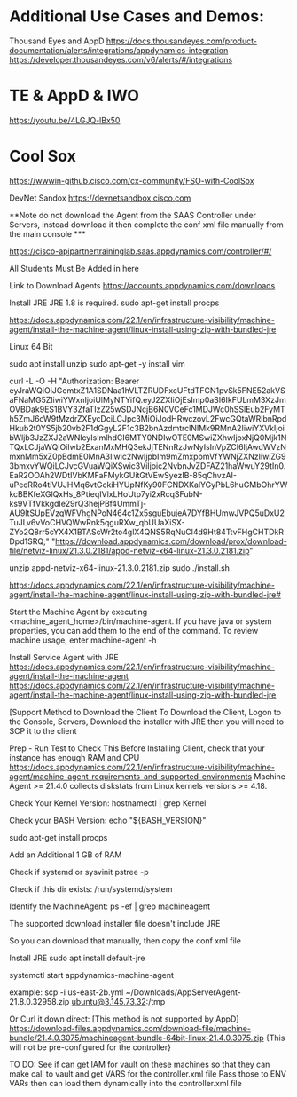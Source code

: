 Additional Use Cases and Demos:
===============================
Thousand Eyes and AppD 
https://docs.thousandeyes.com/product-documentation/alerts/integrations/appdynamics-integration
https://developer.thousandeyes.com/v6/alerts/#/integrations


TE & AppD & IWO
================
https://youtu.be/4LGJQ-lBx50


Cool Sox
==============
https://wwwin-github.cisco.com/cx-community/FSO-with-CoolSox

DevNet Sandox
https://devnetsandbox.cisco.com












**Note do not download the Agent from the SAAS Controller under Servers, instead download it then
complete the conf xml file manually from the main console ***


https://cisco-apipartnertraininglab.saas.appdynamics.com/controller/#/

All Students Must Be Added in here

Link to Download Agents
https://accounts.appdynamics.com/downloads

Install JRE JRE 1.8 is required.
sudo apt-get install procps

https://docs.appdynamics.com/22.1/en/infrastructure-visibility/machine-agent/install-the-machine-agent/linux-install-using-zip-with-bundled-jre


Linux 64 Bit

sudo apt install unzip
sudo apt-get -y install vim

curl -L -O -H "Authorization: Bearer eyJraWQiOiJGemtxZ1A1SDNaa1hVLTZRUDFxcUFtdTFCN1pvSk5FNE52akVSaFNaMG5ZIiwiYWxnIjoiUlMyNTYifQ.eyJ2ZXIiOjEsImp0aSI6IkFULmM3XzJmOVBDak9ES1BVY3ZfaTIzZ25wSDJNcjB6N0VCeFc1MDJWc0hSSlEub2FyMTh5ZmJ6cW9tMzdrZXEycDciLCJpc3MiOiJodHRwczovL2FwcGQtaWRlbnRpdHkub2t0YS5jb20vb2F1dGgyL2F1c3B2bnAzdmtrclNIMk9RMnA2IiwiYXVkIjoibWljb3JzZXJ2aWNlcyIsImlhdCI6MTY0NDIwOTE0MSwiZXhwIjoxNjQ0Mjk1NTQxLCJjaWQiOiIwb2ExanMxMHQ3ekJjTENnRzJwNyIsInVpZCI6IjAwdWVzNmxnMm5xZ0pBdmE0MnA3Iiwic2NwIjpbIm9mZmxpbmVfYWNjZXNzIiwiZG93bmxvYWQiLCJvcGVuaWQiXSwic3ViIjoic2NvbnJvZDFAZ21haWwuY29tIn0.EaR2OOAh2WDtIVbKMFaFMykGUitGtVEwSyezIB-85qChvzAI-uPecRRo4tiVUJHMq6vtGckiHYUpNfKy90FCNDXKalYGyPbL6huGMbOhrYWkcBBKfeXGlQxHs_8PtieqIVlxLHoUtp7yi2xRcqSFubN-ks9VTfVkkgdIe29rQ3hejPBf4UmmTj-AU9ltSUpEVzqWFVhgNPoN464c1Zx5sguEbujeA7DYfBHUmwJVPQ5uDxU2TuJLv6vVoCHVQWwRnk5qguRXw_qbUUaXiSX-ZYo2Q8rr5cYX4X1BTAScWr2to4glX4QNS5RqNuCl4d9Ht84TtvFHgCHTDkRDpd1SRQ;" "https://download.appdynamics.com/download/prox/download-file/netviz-linux/21.3.0.2181/appd-netviz-x64-linux-21.3.0.2181.zip"

unzip appd-netviz-x64-linux-21.3.0.2181.zip
sudo ./install.sh

https://docs.appdynamics.com/22.1/en/infrastructure-visibility/machine-agent/install-the-machine-agent/linux-install-using-zip-with-bundled-jre#

Start the Machine Agent by executing <machine_agent_home>/bin/machine-agent. If you have java or system properties, you can add them to the end of the command. To review machine usage, enter machine-agent -h

Install Service Agent with JRE
https://docs.appdynamics.com/22.1/en/infrastructure-visibility/machine-agent/install-the-machine-agent
https://docs.appdynamics.com/22.1/en/infrastructure-visibility/machine-agent/install-the-machine-agent/linux-install-using-zip-with-bundled-jre

[Support Method to Download the Client
To Download the Client, Logon to the Console, Servers, Download the installer with JRE then you will need to SCP it to the client


Prep - Run Test to Check This
Before Installing Client, check that your instance has enough RAM and CPU
https://docs.appdynamics.com/22.1/en/infrastructure-visibility/machine-agent/machine-agent-requirements-and-supported-environments
Machine Agent >= 21.4.0 collects diskstats from Linux kernels versions >= 4.18.

Check Your Kernel Version:
hostnamectl | grep Kernel

Check your BASH Version:
echo "${BASH_VERSION}"

sudo apt-get install procps

Add an Additional 1 GB of RAM

Check if systemd or sysvinit
pstree -p

Check if this dir exists:
/run/systemd/system

Identify the MachineAgent:
ps -ef | grep machineagent

The supported download installer file doesn't include JRE

So you can download that manually, then copy the conf xml file

Install JRE
sudo apt install default-jre





systemctl start appdynamics-machine-agent






example:
scp -i us-east-2b.yml ~/Downloads/AppServerAgent-21.8.0.32958.zip ubuntu@3.145.73.32:/tmp

Or Curl it down direct:
[This method is not supported by AppD]
https://download-files.appdynamics.com/download-file/machine-bundle/21.4.0.3075/machineagent-bundle-64bit-linux-21.4.0.3075.zip
{This will not be pre-configured for the controller}


TO DO:
See if can get IAM for vault on these machines so that they can make call to vault and get VARS for the controller.xml file
Pass those to ENV VARs then can load them dynamically into the controller.xml file



